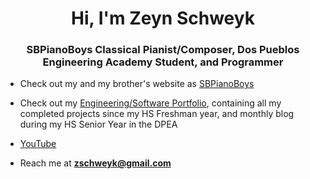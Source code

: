 <h1 align="center">Hi, I'm Zeyn Schweyk</h1>
<h3 align="center">SBPianoBoys Classical Pianist/Composer, Dos Pueblos Engineering Academy Student, and Programmer</h3>

- Check out my and my brother's website as [SBPianoBoys](www.sbpianoboys.com)

- Check out my [Engineering/Software Portfolio](https://2022mechatronicszeynschweyk.weebly.com/projects.html), containing all my completed projects since my HS Freshman year, and monthly blog during my HS Senior Year in the DPEA
- [YouTube](www.youtube.com/sbpianoboys)

- Reach me at **zschweyk@gmail.com**
